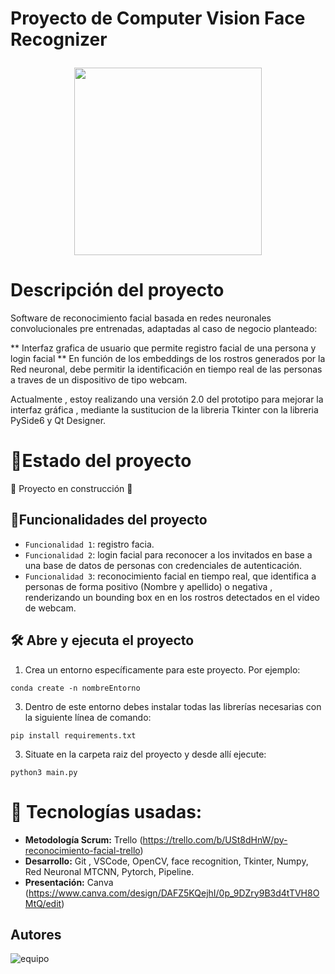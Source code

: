 <h1 align="center">
  <p align="left">Proyecto de Computer Vision Face Recognizer</p>
  <img align="center" width="300" height="300" src="https://user-images.githubusercontent.com/108665441/217483255-1d0f97e5-25b4-4d7b-b6f6-8bbb0057a432.png">
</h1>

# Descripción del proyecto 
Software de reconocimiento facial basada en redes neuronales convolucionales pre entrenadas, adaptadas al caso de negocio planteado:

** Interfaz grafica de usuario que permite registro facial de una persona y login facial
** En función de los embeddings de los rostros generados por la Red neuronal, debe permitir la identificación en tiempo real de las personas a traves de un dispositivo de tipo webcam.

Actualmente , estoy realizando una versión 2.0 del prototipo para mejorar la interfaz gráfica , mediante la sustitucion de la libreria Tkinter con la libreria PySide6 y Qt Designer.

# :mechanical_arm:Estado del proyecto
:construction: Proyecto en construcción :construction:



## :hammer:Funcionalidades del proyecto

- `Funcionalidad 1`: registro facia.
- `Funcionalidad 2`: login facial para reconocer a los invitados en base a una base de datos de personas con credenciales de autenticación.
- `Funcionalidad 3`: reconocimiento facial en tiempo real, que identifica a personas de forma positivo (Nombre y apellido) o negativa , renderizando un bounding box en en los rostros detectados en el video de webcam.


## 🛠️ Abre y ejecuta el proyecto

1. Crea un entorno específicamente para este proyecto. Por ejemplo: 
```
conda create -n nombreEntorno
```
3. Dentro de este entorno debes instalar todas las librerías necesarias con la siguiente línea de comando:
```
pip install requirements.txt
```
3. Situate en la carpeta raiz del proyecto y desde allí ejecute:
```
python3 main.py
```

# :wrench: Tecnologías usadas:

   - **Metodología Scrum:** Trello (https://trello.com/b/USt8dHnW/py-reconocimiento-facial-trello)
   - **Desarrollo:** Git ,  VSCode, OpenCV, face recognition, Tkinter, Numpy, Red Neuronal MTCNN, Pytorch, Pipeline.
   - **Presentación:** Canva (https://www.canva.com/design/DAFZ5KQejhI/0p_9DZry9B3d4tTVH8OMtQ/edit) 


## Autores
![equipo](https://user-images.githubusercontent.com/108665441/217483671-7832066e-e9ff-4156-ab51-f97c6930b749.png)

